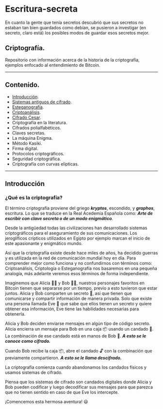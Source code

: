 # Escritura-secreta
En cuanto la gente que tenía secretos descubrió que sus secretos no estaban tan bien guardados como debían, se pusieron a investigar (en secreto, claro está) los posibles modos de guardar esos secretos mejor. 

## Criptografía. 

Repositorio con información acerca de la historia de la criptografía, ejemplos enfocado al entendimiento de Bitcoin. 

---
## Contenido.

- [Introducción](#introducción).
- [Sistemas antiguos de cifrado](sistemas_antiguos_de_cifrado.md).
- [Esteganografía](esteganografia.md).
- [Criptoanálisis](criptoanalisis.md).
- [Cifrado Cesar](cifra_cesar.md).
- Criptografía en la literatura.
- Cifrados polialfabéticos.
- Claves secretas.
- La máquina Enigma.
- Método Kasiki.
- Firma digital.
- Protocolos criptográficos.
- Seguridad criptográfica. 
- Criptografía con curvas elípticas.

---

## Introducción 

### ¿Qué es la criptografía?

El término criptografía proviene del griego __*kryptos*__, escondido, y __*graphos*__, escritura. Lo que se traduce en la Real Acedemia Española como: __*Arte de escribir con clave secreta o de un modo enigmático*__.

Desde la antigüedad todas las civilizaciones han desarrollado sistemas criptográficos para el aseguramiento de sus comunicaciones. Los jeroglíficos crípticos utilizados en Egipto por ejemplo marcan el inicio de este apasionante y enigmático mundo. 

Así que la criptografía existe desde hace miles de años, ha decidido guerras y es utilizada en la red de comunicación mundial hoy en día.
Para comprender mejor como funciona y no confundirnos con términos como: Criptoanálisis, Criptología o Esteganografía nos basaremos en una pequeña analogía, más adelante veremos esos términos de forma independiente. 

Imaginemos que Alicia :woman_technologist: y Bob :man_technologist:, nuestros personajes favoritos en Bitcoin tienen que separarse por un tiempo, previo a esto tuvieron que estar juntos. 
Alicia y Bob comparten un secreto :see_no_evil:, así que tienen que comunicarse y compartir información de manera privada. Solo que existe una persona llamada Eve :woman: que sabe que ellos tienen un secreto y quiere obtener esa información, Eve tiene las habilidades necesarias para obtenerla. 

Alicia y Bob deciden enviarse mensajes en algún tipo de código secreto. Alicia encierra un mensaje para Bob en una caja :package: usando un candado :closed_lock_with_key:. La combinación de ese candado está en manos de Bob :key:. __*A esto se le conoce como cifrado.*__

Cuando Bob recibe la caja :package:, abre el candado :unlock: con la combinación que previamente compartieron. __*A esto se le llama descifrado.*__

La criptografía comienza cuando abandonamos los candados físicos y usamos sistemas de cifrado.

Piensa que los sistemas de cifrado son candados digitales donde Alicia y Bob pueden codificar y luego decodificar sus mensajes para que parezca que no tienen sentido en caso de que Eve los intercepte. 

¡Comencemos esta hermosa aventura! :smiley:
